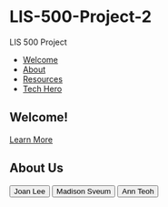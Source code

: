 # LIS-500-Project-2
<!DOCTYPE html>
<html lang="en">
 <head>
   <meta charset="UTF-8" />
   <meta http-equiv="X-UA-Compatible" content="IE=edge" />
   <meta name="viewport" content="width=device-width, initial-scale=1.0" />
   <title>LIS500Project</title>
   <link rel="stylesheet" href="stylepage.css" />
 </head>
 <body>
   <nav>
     <div class="logo">LIS 500 Project</div>
     <ul class="nav-links">
       <li><a href="#Welcome">Welcome</a></li>
       <li><a href="#about">About</a></li>
       <li><a href="#resources">Resources</a></li>
       <li><a href="#tech-hero">Tech Hero</a></li>
      </ul>
   </nav>
    <!-- Splash Page -->
   <section id="home" class="splash">
     <div class="container">
       <h1>Welcome!</h1>
       <a href="#about" class="button">Learn More</a>
     </div>
   </section>


<!-- About Me Section -->
<section id="about">
   <div class="container">
     <h2>About Us</h2>
      <div class="buttons">
       <button class="profile-btn" onclick="showDescription('joan')">Joan Lee</button>
       <button class="profile-btn" onclick="showDescription('madison')">Madison Sveum</button>
       <button class="profile-btn" onclick="showDescription('ann')">Ann Teoh</button>
  
